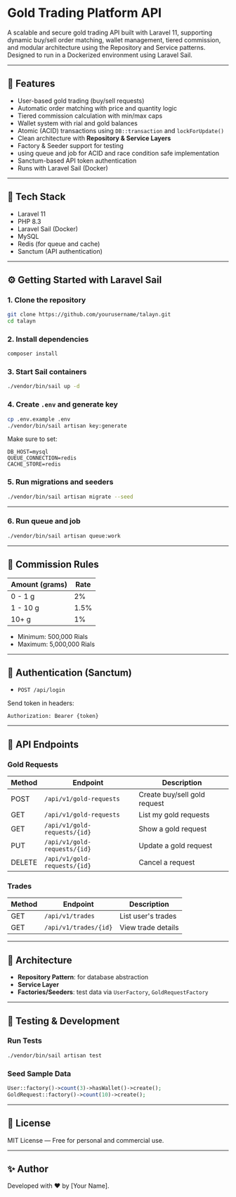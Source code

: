# Gold Trading Platform API

A scalable and secure gold trading API built with Laravel 11, supporting dynamic buy/sell order matching, wallet management, tiered commission, and modular architecture using the Repository and Service patterns. Designed to run in a Dockerized environment using Laravel Sail.

---

## 🚀 Features

* User-based gold trading (buy/sell requests)
* Automatic order matching with price and quantity logic
* Tiered commission calculation with min/max caps
* Wallet system with rial and gold balances
* Atomic (ACID) transactions using `DB::transaction` and `lockForUpdate()`
* Clean architecture with **Repository & Service Layers**
* Factory & Seeder support for testing
* using queue and job for ACID and race condition safe implementation
* Sanctum-based API token authentication
* Runs with Laravel Sail (Docker)

---

## 🧰 Tech Stack

* Laravel 11
* PHP 8.3
* Laravel Sail (Docker)
* MySQL
* Redis (for queue and cache)
* Sanctum (API authentication)

---

## ⚙️ Getting Started with Laravel Sail

### 1. Clone the repository

```bash
git clone https://github.com/yourusername/talayn.git
cd talayn
```

### 2. Install dependencies

```bash
composer install
```

### 3. Start Sail containers

```bash
./vendor/bin/sail up -d
```

### 4. Create `.env` and generate key

```bash
cp .env.example .env
./vendor/bin/sail artisan key:generate
```

Make sure to set:

```
DB_HOST=mysql
QUEUE_CONNECTION=redis
CACHE_STORE=redis
```

### 5. Run migrations and seeders

```bash
./vendor/bin/sail artisan migrate --seed
```

---

### 6. Run queue and job

```bash
./vendor/bin/sail artisan queue:work
```

---

## 💼 Commission Rules

| Amount (grams) | Rate |
| -------------- | ---- |
| 0 - 1 g        | 2%   |
| 1 - 10 g       | 1.5% |
| 10+ g          | 1%   |

* Minimum: 500,000 Rials
* Maximum: 5,000,000 Rials

---

## 🔐 Authentication (Sanctum)

* `POST /api/login`

Send token in headers:

```http
Authorization: Bearer {token}
```

---

## 📡 API Endpoints

### Gold Requests

| Method | Endpoint                     | Description                  |
|--------|------------------------------|------------------------------|
| POST   | `/api/v1/gold-requests`      | Create buy/sell gold request |
| GET    | `/api/v1/gold-requests`      | List my gold requests        |
| GET    | `/api/v1/gold-requests/{id}` | Show a gold request          | 
| PUT    | `/api/v1/gold-requests/{id}` |   Update a gold request      | 
| DELETE | `/api/v1/gold-requests/{id}` | Cancel a request             |

### Trades

| Method | Endpoint              | Description        |
|--------|-----------------------|--------------------|
| GET    | `/api/v1/trades`      | List user's trades |
| GET    | `/api/v1/trades/{id}` | View trade details |

---

## 🧱 Architecture

* **Repository Pattern**: for database abstraction
* **Service Layer**
* **Factories/Seeders**: test data via `UserFactory`, `GoldRequestFactory`

---

## 🧪 Testing & Development

### Run Tests

```bash
./vendor/bin/sail artisan test
```

### Seed Sample Data

```php
User::factory()->count(3)->hasWallet()->create();
GoldRequest::factory()->count(10)->create();
```

---

## 📄 License

MIT License — Free for personal and commercial use.

---

## ✨ Author

Developed with ❤️ by \[Your Name].
